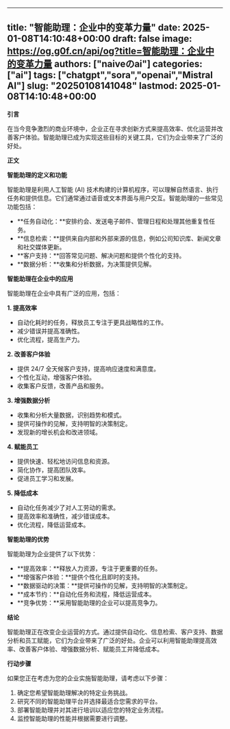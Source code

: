
---
title: "智能助理：企业中的变革力量"
date: 2025-01-08T14:10:48+00:00
draft: false
image: https://og.g0f.cn/api/og?title=智能助理：企业中的变革力量
authors: ["naiveのai"]
categories: ["ai"]
tags: ["chatgpt","sora","openai","Mistral AI"]
slug: "20250108141048"
lastmod: 2025-01-08T14:10:48+00:00
---
**引言**

在当今竞争激烈的商业环境中，企业正在寻求创新方式来提高效率、优化运营并改善客户体验。智能助理已成为实现这些目标的关键工具，它们为企业带来了广泛的好处。

**正文**

**智能助理的定义和功能**

智能助理是利用人工智能 (AI) 技术构建的计算机程序，可以理解自然语言、执行任务和提供信息。它们通常通过语音或文本界面与用户交互。智能助理的一些常见功能包括：

* **任务自动化：**安排约会、发送电子邮件、管理日程和处理其他重复性任务。
* **信息检索：**提供来自内部和外部来源的信息，例如公司知识库、新闻文章和社交媒体更新。
* **客户支持：**回答常见问题、解决问题和提供个性化的支持。
* **数据分析：**收集和分析数据，为决策提供见解。

**智能助理在企业中的应用**

智能助理在企业中具有广泛的应用，包括：

**1. 提高效率**

* 自动化耗时的任务，释放员工专注于更具战略性的工作。
* 减少错误并提高准确性。
* 优化流程，提高生产力。

**2. 改善客户体验**

* 提供 24/7 全天候客户支持，提高响应速度和满意度。
* 个性化互动，增强客户体验。
* 收集客户反馈，改善产品和服务。

**3. 增强数据分析**

* 收集和分析大量数据，识别趋势和模式。
* 提供可操作的见解，支持明智的决策制定。
* 发现新的增长机会和改进领域。

**4. 赋能员工**

* 提供快速、轻松地访问信息和资源。
* 简化协作，提高团队效率。
* 促进员工学习和发展。

**5. 降低成本**

* 自动化任务减少了对人工劳动的需求。
* 提高效率和准确性，减少错误成本。
* 优化流程，降低运营成本。

**智能助理的优势**

智能助理为企业提供了以下优势：

* **提高效率：**释放人力资源，专注于更重要的任务。
* **增强客户体验：**提供个性化且即时的支持。
* **数据驱动的决策：**提供可操作的见解，支持明智的决策制定。
* **成本节约：**自动化任务和流程，降低运营成本。
* **竞争优势：**采用智能助理的企业可以提高竞争力。

**结论**

智能助理正在改变企业运营的方式。通过提供自动化、信息检索、客户支持、数据分析和员工赋能，它们为企业带来了广泛的好处。企业可以利用智能助理提高效率、改善客户体验、增强数据分析、赋能员工并降低成本。

**行动步骤**

如果您正在考虑为您的企业实施智能助理，请考虑以下步骤：

1. 确定您希望智能助理解决的特定业务挑战。
2. 研究不同的智能助理平台并选择最适合您需求的平台。
3. 部署智能助理并对其进行培训以适应您的特定业务流程。
4. 监控智能助理的性能并根据需要进行调整。